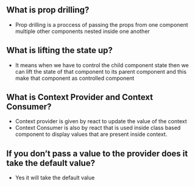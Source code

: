 ## What is prop drilling?

- Prop drilling is a proccess of passing the props from one component multiple other components nested inside one another

## What is lifting the state up?

- It means when we have to control the child component state then we can lift the state of that component to its parent component and this make that component as controlled component

## What is Context Provider and Context Consumer?

- Context provider is given by react to update the value of the context
- Context Consumer is also by react that is used inside class based component to display values that are present inside context.

## If you don’t pass a value to the provider does it take the default value?

- Yes it will take the default value
